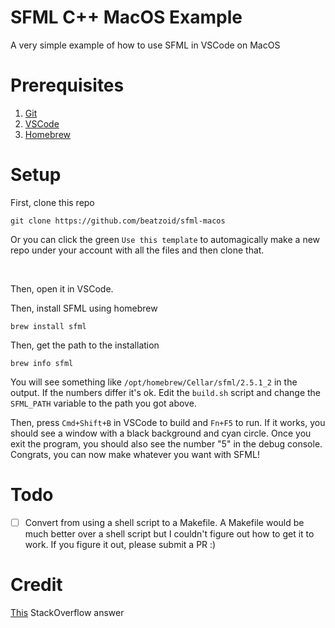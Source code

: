 # SFML C++ MacOS Example

A very simple example of how to use SFML in VSCode on MacOS

# Prerequisites

1. [Git](https://git-scm.com/)
2. [VSCode](https://code.visualstudio.com/)
3. [Homebrew](https://brew.sh)

# Setup

First, clone this repo

```
git clone https://github.com/beatzoid/sfml-macos
```
Or you can click the green `Use this template` to automagically make a new repo under your account with all the files and then clone that.

<br />

Then, open it in VSCode.

Then, install SFML using homebrew

```
brew install sfml
```

Then, get the path to the installation

```
brew info sfml
```

You will see something like `/opt/homebrew/Cellar/sfml/2.5.1_2` in the output. If the numbers differ it's ok.
Edit the `build.sh` script and change the `SFML_PATH` variable to the path you got above.

Then, press `Cmd+Shift+B` in VSCode to build and `Fn+F5` to run. If it works, you should see a window with a black background and cyan circle. Once you exit the program, you should also see the number "5" in the debug console. Congrats, you can now make whatever you want with SFML!

# Todo
- [ ] Convert from using a shell script to a Makefile. A Makefile would be much better over a shell script but I couldn't figure out how to get it to work. If you figure it out, please submit a PR :)

# Credit

[This](https://stackoverflow.com/a/73402250/10626998) StackOverflow answer
